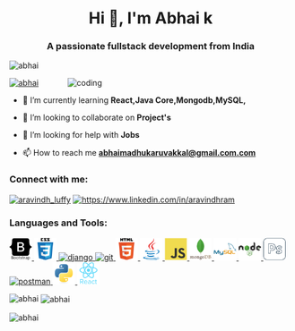  <h1 align="center">Hi 👋, I'm Abhai k</h1>
<h3 align="center">A passionate fullstack development from India</h3>



<p align="left"> <img src="https://komarev.com/ghpvc/?username=abhaik2001&label=Profile%20views&color=0e75b6&style=flat" alt="abhai" /> </p>

<img align="right" alt="coding" width="400" src="https://github.com/abhaik2001/abhaik2001/assets/159279699/8ca47d02-5bea-4075-aa52-18ad6ca191d6">

<p align="left"> <a href="https://github.com/ryo-ma/github-profile-trophy"><img src="https://github-profile-trophy.vercel.app/?username=abhaik2001" alt="abhai" /></a> </p>


- 🌱 I’m currently learning **React,Java Core,Mongodb,MySQL,**

- 👯 I’m looking to collaborate on **Project's**

- 🤝 I’m looking for help with **Jobs**

- 📫 How to reach me **abhaimadhukaruvakkal@gmail.com.com**

<h3 align="left">Connect with me:</h3>
<p align="left">
<a href="https://twitter.com/aravindh_luffy" target="blank"><img align="center" src="https://raw.githubusercontent.com/rahuldkjain/github-profile-readme-generator/master/src/images/icons/Social/twitter.svg" alt="aravindh_luffy" height="30" width="40" /></a>
<a href="https://linkedin.com/in/https://www.linkedin.com/in/aravindhram" target="blank"><img align="center" src="https://raw.githubusercontent.com/rahuldkjain/github-profile-readme-generator/master/src/images/icons/Social/linked-in-alt.svg" alt="https://www.linkedin.com/in/aravindhram" height="30" width="40" /></a>
</p>

<h3 align="left">Languages and Tools:</h3>
<p align="left"> <a href="https://getbootstrap.com" target="_blank" rel="noreferrer"> <img src="https://raw.githubusercontent.com/devicons/devicon/master/icons/bootstrap/bootstrap-plain-wordmark.svg" alt="bootstrap" width="40" height="40"/> </a> <a href="https://www.w3schools.com/css/" target="_blank" rel="noreferrer"> <img src="https://raw.githubusercontent.com/devicons/devicon/master/icons/css3/css3-original-wordmark.svg" alt="css3" width="40" height="40"/> </a> <a href="https://www.djangoproject.com/" target="_blank" rel="noreferrer"> <img src="https://cdn.worldvectorlogo.com/logos/django.svg" alt="django" width="40" height="40"/> </a> <a href="https://git-scm.com/" target="_blank" rel="noreferrer"> <img src="https://www.vectorlogo.zone/logos/git-scm/git-scm-icon.svg" alt="git" width="40" height="40"/> </a> <a href="https://www.w3.org/html/" target="_blank" rel="noreferrer"> <img src="https://raw.githubusercontent.com/devicons/devicon/master/icons/html5/html5-original-wordmark.svg" alt="html5" width="40" height="40"/> </a> <a href="https://www.java.com" target="_blank" rel="noreferrer"> <img src="https://raw.githubusercontent.com/devicons/devicon/master/icons/java/java-original.svg" alt="java" width="40" height="40"/> </a> <a href="https://developer.mozilla.org/en-US/docs/Web/JavaScript" target="_blank" rel="noreferrer"> <img src="https://raw.githubusercontent.com/devicons/devicon/master/icons/javascript/javascript-original.svg" alt="javascript" width="40" height="40"/> </a> <a href="https://www.mongodb.com/" target="_blank" rel="noreferrer"> <img src="https://raw.githubusercontent.com/devicons/devicon/master/icons/mongodb/mongodb-original-wordmark.svg" alt="mongodb" width="40" height="40"/> </a> <a href="https://www.mysql.com/" target="_blank" rel="noreferrer"> <img src="https://raw.githubusercontent.com/devicons/devicon/master/icons/mysql/mysql-original-wordmark.svg" alt="mysql" width="40" height="40"/> </a> <a href="https://nodejs.org" target="_blank" rel="noreferrer"> <img src="https://raw.githubusercontent.com/devicons/devicon/master/icons/nodejs/nodejs-original-wordmark.svg" alt="nodejs" width="40" height="40"/> </a> <a href="https://www.photoshop.com/en" target="_blank" rel="noreferrer"> <img src="https://raw.githubusercontent.com/devicons/devicon/master/icons/photoshop/photoshop-line.svg" alt="photoshop" width="40" height="40"/> </a> <a href="https://postman.com" target="_blank" rel="noreferrer"> <img src="https://www.vectorlogo.zone/logos/getpostman/getpostman-icon.svg" alt="postman" width="40" height="40"/> </a> <a href="https://www.python.org" target="_blank" rel="noreferrer"> <img src="https://raw.githubusercontent.com/devicons/devicon/master/icons/python/python-original.svg" alt="python" width="40" height="40"/> </a> <a href="https://reactjs.org/" target="_blank" rel="noreferrer"> <img src="https://raw.githubusercontent.com/devicons/devicon/master/icons/react/react-original-wordmark.svg" alt="react" width="40" height="40"/> </a> </p>

<p><img align="left" src="https://github-readme-stats.vercel.app/api/top-langs?username=abhaik2001&show_icons=true&locale=en&layout=compact" alt="abhai" /></p>

<p>&nbsp;<img align="center" src="https://github-readme-stats.vercel.app/api?username=abhaik2001&show_icons=true&locale=en" alt="abhai" /></p>

<p><img align="center" src="https://github-readme-streak-stats.herokuapp.com/?user=abhaik2001&" alt="abhai" /></p>
